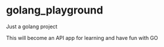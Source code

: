 # golang_playground
Just a golang project

This will become an API app for learning and have fun with GO
